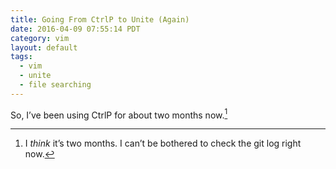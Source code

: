 ```yaml
---
title: Going From CtrlP to Unite (Again)
date: 2016-04-09 07:55:14 PDT
category: vim
layout: default
tags:
  - vim
  - unite
  - file searching
---
```


So, I’ve been using CtrlP for about two months now.[^1]

[unite]: https://github.com/Shougo/unite.vim
[^1]: I _think_ it’s two months. I can’t be bothered to check the git log right now.

